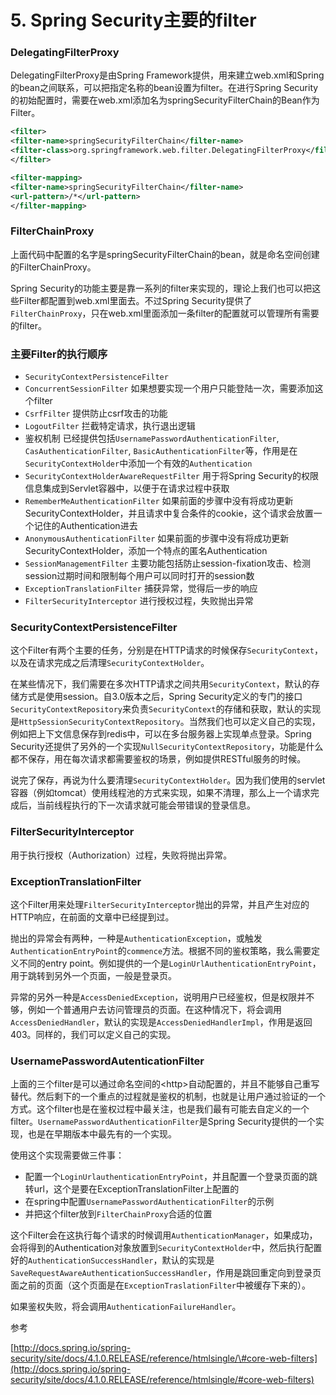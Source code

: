 # 5. Spring Security主要的filter

### DelegatingFilterProxy

DelegatingFilterProxy是由Spring Framework提供，用来建立web.xml和Spring的bean之间联系，可以把指定名称的bean设置为filter。在进行Spring Security的初始配置时，需要在web.xml添加名为springSecurityFilterChain的Bean作为Filter。

```xml
<filter>
<filter-name>springSecurityFilterChain</filter-name>
<filter-class>org.springframework.web.filter.DelegatingFilterProxy</filter-class>
</filter>

<filter-mapping>
<filter-name>springSecurityFilterChain</filter-name>
<url-pattern>/*</url-pattern>
</filter-mapping>
```

### FilterChainProxy

上面代码中配置的名字是springSecurityFilterChain的bean，就是命名空间创建的FilterChainProxy。

Spring Security的功能主要是靠一系列的filter来实现的，理论上我们也可以把这些Filter都配置到web.xml里面去。不过Spring Security提供了`FilterChainProxy`，只在web.xml里面添加一条filter的配置就可以管理所有需要的filter。

### 主要Filter的执行顺序

* `SecurityContextPersistenceFilter`
* `ConcurrentSessionFilter` 如果想要实现一个用户只能登陆一次，需要添加这个filter
* `CsrfFilter` 提供防止csrf攻击的功能
* `LogoutFilter` 拦截特定请求，执行退出逻辑
* 鉴权机制 已经提供包括`UsernamePasswordAuthenticationFilter`, `CasAuthenticationFilter`, `BasicAuthenticationFilter`等，作用是在`SecurityContextHolder`中添加一个有效的`Authentication`
* `SecurityContextHolderAwareRequestFilter` 用于将Spring Security的权限信息集成到Servlet容器中，以便于在请求过程中获取
* `RememberMeAuthenticationFilter` 如果前面的步骤中没有将成功更新SecurityContextHolder，并且请求中复合条件的cookie，这个请求会放置一个记住的Authentication进去
* `AnonymousAuthenticationFilter` 如果前面的步骤中没有将成功更新SecurityContextHolder，添加一个特点的匿名Authentication
* `SessionManagementFilter` 主要功能包括防止session-fixation攻击、检测session过期时间和限制每个用户可以同时打开的session数
* `ExceptionTranslationFilter` 捕获异常，觉得后一步的响应
* `FilterSecurityInterceptor` 进行授权过程，失败抛出异常

### SecurityContextPersistenceFilter

这个Filter有两个主要的任务，分别是在HTTP请求的时候保存`SecurityContext`，以及在请求完成之后清理`SecurityContextHolder`。

在某些情况下，我们需要在多次HTTP请求之间共用`SecurityContext`，默认的存储方式是使用session。自3.0版本之后，Spring Security定义的专门的接口`SecurityContextRepository`来负责`SecurityContext`的存储和获取，默认的实现是`HttpSessionSecurityContextRepository`。当然我们也可以定义自己的实现，例如把上下文信息保存到redis中，可以在多台服务器上实现单点登录。Spring Security还提供了另外的一个实现`NullSecurityContextRepository`，功能是什么都不保存，用在每次请求都需要鉴权的场景，例如提供RESTful服务的时候。

说完了保存，再说为什么要清理`SecurityContextHolder`。因为我们使用的servlet容器（例如tomcat）使用线程池的方式来实现，如果不清理，那么上一个请求完成后，当前线程执行的下一次请求就可能会带错误的登录信息。

### FilterSecurityInterceptor

用于执行授权（Authorization）过程，失败将抛出异常。

### ExceptionTranslationFilter

这个Filter用来处理`FilterSecurityInterceptor`抛出的异常，并且产生对应的HTTP响应，在前面的文章中已经提到过。

抛出的异常会有两种，一种是`AuthenticationException`，或触发`AuthenticationEntryPoint`的`commence`方法。根据不同的鉴权策略，我么需要定义不同的entry point。例如提供的一个是`LoginUrlAuthenticationEntryPoint`，用于跳转到另外一个页面，一般是登录页。

异常的另外一种是`AccessDeniedException`，说明用户已经鉴权，但是权限并不够，例如一个普通用户去访问管理员的页面。在这种情况下，将会调用`AccessDeniedHandler`，默认的实现是`AccessDeniedHandlerImpl`，作用是返回403。同样的，我们可以定义自己的实现。

### UsernamePasswordAutenticationFilter

上面的三个filter是可以通过命名空间的\<http\>自动配置的，并且不能够自己重写替代。然后剩下的一个重点的过程就是鉴权的机制，也就是让用户通过验证的一个方式。这个filter也是在鉴权过程中最关注，也是我们最有可能去自定义的一个filter。`UsernamePasswordAuthenticationFilter`是Spring Security提供的一个实现，也是在早期版本中最先有的一个实现。

使用这个实现需要做三件事：

* 配置一个`LoginUrlauthenticationEntryPoint`，并且配置一个登录页面的跳转url，这个是要在ExceptionTranslationFilter上配置的
* 在spring中配置`UsernamePasswordAuthenticationFilter`的示例
* 并把这个filter放到`FilterChainProxy`合适的位置

这个Filter会在这执行每个请求的时候调用`AuthenticationManager`，如果成功，会将得到的Authentication对象放置到`SecurityContextHolder`中，然后执行配置好的`AuthenticationSuccessHandler`，默认的实现是`SaveRequestAwareAuthenticationSuccessHandler`，作用是跳回重定向到登录页面之前的页面（这个页面是在`ExceptionTraslationFilter`中被缓存下来的）。

如果鉴权失败，将会调用`AuthenticationFailureHandler`。

参考

[http://docs.spring.io/spring-security/site/docs/4.1.0.RELEASE/reference/htmlsingle/\#core-web-filters](http://docs.spring.io/spring-security/site/docs/4.1.0.RELEASE/reference/htmlsingle/#core-web-filters)



